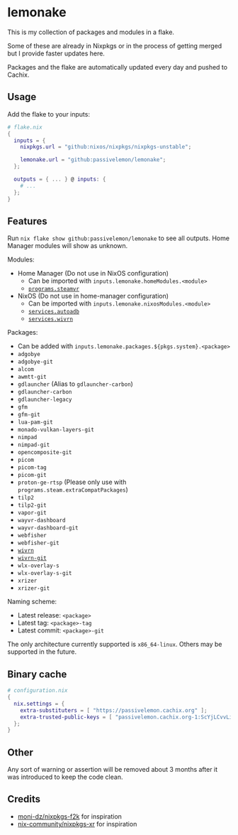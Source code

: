 # lemonake
This is my collection of packages and modules in a flake.

Some of these are already in Nixpkgs or in the process of getting merged but I provide faster updates here.

Packages and the flake are automatically updated every day and pushed to Cachix.

## Usage
Add the flake to your inputs:
```nix
# flake.nix
{
  inputs = {
    nixpkgs.url = "github:nixos/nixpkgs/nixpkgs-unstable";

    lemonake.url = "github:passivelemon/lemonake";
  };

  outputs = { ... } @ inputs: {
    # ...
  };
}
```

## Features
Run `nix flake show github:passivelemon/lemonake` to see all outputs. Home Manager modules will show as unknown.

Modules:
- Home Manager (Do not use in NixOS configuration)
  - Can be imported with `inputs.lemonake.homeModules.<module>`
  - [`programs.steamvr`](./modules/home-manager/steamvr/README.md)
- NixOS (Do not use in home-manager configuration)
  - Can be imported with `inputs.lemonake.nixosModules.<module>`
  - [`services.autoadb`](./modules/nixos/autoadb/README.md)
  - [`services.wivrn`](./modules/nixos/wivrn/README.md)

Packages:
- Can be added with `inputs.lemonake.packages.${pkgs.system}.<package>`
- `adgobye`
- `adgobye-git`
- `alcom`
- `awmtt-git`
- `gdlauncher` (Alias to `gdlauncher-carbon`)
- `gdlauncher-carbon`
- `gdlauncher-legacy`
- `gfm`
- `gfm-git`
- `lua-pam-git`
- `monado-vulkan-layers-git`
- `nimpad`
- `nimpad-git`
- `opencomposite-git`
- `picom`
- `picom-tag`
- `picom-git`
- `proton-ge-rtsp` (Please only use with `programs.steam.extraCompatPackages`)
- `tilp2`
- `tilp2-git`
- `vapor-git`
- `wayvr-dashboard`
- `wayvr-dashboard-git`
- `webfisher`
- `webfisher-git`
- [`wivrn`](./pkgs/wivrn/README.md)
- [`wivrn-git`](./pkgs/wivrn/README.md)
- `wlx-overlay-s`
- `wlx-overlay-s-git`
- `xrizer`
- `xrizer-git`

Naming scheme:
- Latest release: `<package>`
- Latest tag: `<package>-tag`
- Latest commit: `<package>-git`

The only architecture currently supported is `x86_64-linux`. Others may be supported in the future.

## Binary cache
```nix
# configuration.nix
{
  nix.settings = {
    extra-substituters = [ "https://passivelemon.cachix.org" ];
    extra-trusted-public-keys = [ "passivelemon.cachix.org-1:ScYjLCvvLi70S95SMMr8lMilpZHuafLP3CK/nZ9AaXM=" ];
  };
}
```

## Other
Any sort of warning or assertion will be removed about 3 months after it was introduced to keep the code clean.

## Credits
- [moni-dz/nixpkgs-f2k](https://github.com/moni-dz/nixpkgs-f2k/) for inspiration
- [nix-community/nixpkgs-xr](https://github.com/nix-community/nixpkgs-xr/) for inspiration

